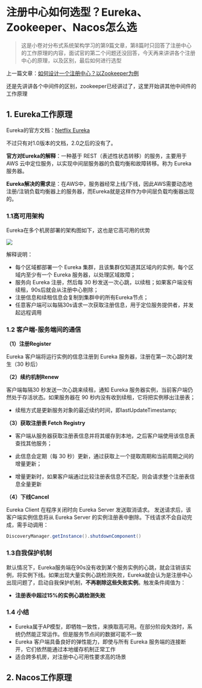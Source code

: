 # 注册中心如何选型？Eureka、Zookeeper、Nacos怎么选

> 这是小卷对分布式系统架构学习的第9篇文章，第8篇时只回答了注册中心的工作原理的内容，面试官的第二个问题还没回答，今天再来讲讲各个注册中心的原理，以及区别，最后如何进行选型

上一篇文章：[如何设计一个注册中心？以Zookeeper为例](https://blog.csdn.net/qq_36624086/article/details/144975248)

还是先讲讲各个中间件的区别，zookeeper已经讲过了，这里开始讲其他中间件的工作原理

## 1. Eureka工作原理

Eureka的官方文档：[Netflix Eureka](https://github.com/Netflix/eureka/wiki) 

不过只有对1.0版本的文档，2.0之后的没有了。

**官方对Eureka的解释**：一种基于 REST（表述性状态转移）的服务，主要用于 AWS 云中定位服务，以实现中间层服务器的负载均衡和故障转移。称为 Eureka 服务器。

**Eureka解决的需求**是：在AWS中，服务器经常上线/下线，因此AWS需要动态地注册/注销负载均衡器上的服务器，而Eureka就是这样作为中间层负载均衡器出现的。

### 1.1高可用架构

Eureka在多个机房部署的架构图如下，这也是它高可用的优势

![](D:\IdeaProjects\find-next-dragon\bagu\img\9_注册中心选型1.png)

解释说明：

* 每个区域都部署一个 Eureka 集群，且该集群仅知道其区域内的实例，每个区域内至少有一个 Eureka 服务器，以处理区域故障；
* 服务向 Eureka 注册，然后每 30 秒发送一次心跳，以续租；如果客户端没有续租，90s后就会从注册中心剔除；
* 注册信息和续租信息会复制到集群中的所有Eureka节点；
* 任意客户端可以每隔30s请求一次获取注册信息，用于定位服务提供者，并发起远程调用

### 1.2 客户端-服务端间的通信

**（1）注册Register**

Eureka 客户端将运行实例的信息注册到 Eureka 服务器，注册在第一次心跳时发生（30 秒后）

**（2）续约机制Renew**

客户端每隔30 秒发送一次心跳来续租，通知 Eureka 服务器实例，当前客户端仍然处于存活状态。如果服务器在 90 秒内没有收到续租，它将把实例移出注册表；

* 续租方式是更新服务对象的最近续约时间，即lastUpdateTimestamp;

**（3）获取注册表 Fetch Registry**

* 客户端从服务器获取注册表信息并将其缓存到本地，之后客户端使用该信息表查找其他服务；

* 此信息会定期（每 30 秒）更新，通过获取上一个提取周期和当前周期之间的增量更新；
* 增量更新时，如果客户端通过比较注册表信息不匹配，则会请求整个注册表信息全量更新

**（4）下线Cancel**

Eureka Client 在程序关闭时向 Eureka Server 发送取消请求。 发送请求后，该客户端实例信息将从 Eureka Server 的实例注册表中删除。下线请求不会自动完成，需手动调用：

```java
DiscoveryManager.getInstance().shutdownComponent()
```

### 1.3自我保护机制

默认情况下，Eureka服务端在90s没有收到某个服务实例的心跳，就会注销该实例，将实例下线。如果出现大量实例心跳检测失败，Eureka就会认为是注册中心出现问题了，启动自我保护机制，**不再剔除这些失败实例**。触发条件阈值为：

* **注册表中超过15%的实例心跳检测失败**

### 1.4 小结

* Eureka属于AP模型，即牺牲一致性，来换取高可用。在部分阶段失效时，系统仍然能正常运作。但是服务节点间的数据可能不一致
* Eureka 客户端具备良好的弹性能力，即使与所有 Eureka 服务端的连接断开，它们依然能通过本地缓存机制正常工作
* 适合跨多机房，对注册中心可用性要求高的场景

## 2. Nacos工作原理





